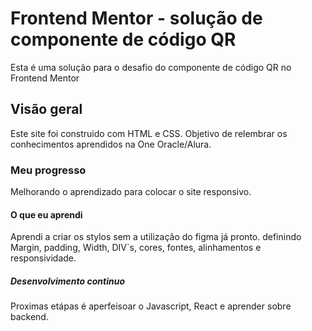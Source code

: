 # Frontend Mentor - solução de componente de código QR
  Esta é uma solução para o desafio do componente de código QR no Frontend Mentor

## Visão geral
Este site foi construido com HTML e CSS.
Objetivo de relembrar os conhecimentos aprendidos na One Oracle/Alura.

### Meu progresso
Melhorando o aprendizado para colocar o site responsivo.

#### O que eu aprendi
Aprendi a criar os stylos sem a utilização do figma já pronto.
definindo Margin, padding, Width, DIV`s, cores, fontes, alinhamentos e responsividade.

##### Desenvolvimento continuo
Proximas etápas é aperfeisoar o Javascript, React e aprender sobre backend.


